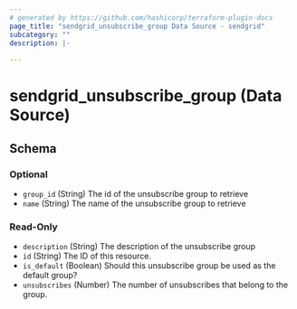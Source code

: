 ```yaml
---
# generated by https://github.com/hashicorp/terraform-plugin-docs
page_title: "sendgrid_unsubscribe_group Data Source - sendgrid"
subcategory: ""
description: |-
  
---
```


# sendgrid_unsubscribe_group (Data Source)





<!-- schema generated by tfplugindocs -->
## Schema

### Optional

- `group_id` (String) The id of the unsubscribe group to retrieve
- `name` (String) The name of the unsubscribe group to retrieve

### Read-Only

- `description` (String) The description of the unsubscribe group
- `id` (String) The ID of this resource.
- `is_default` (Boolean) Should this unsubscribe group be used as the default group?
- `unsubscribes` (Number) The number of unsubscribes that belong to the group.
